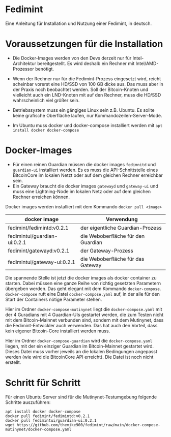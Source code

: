 # Fedimint
Eine Anleitung für Installation und Nutzung einer Fedimint, in deutsch.
# Voraussetzungen für die Installation
- Die Docker-Images werden von den Devs derzeit nur für Intel-Architektur bereitgestellt. Es wird deshalb ein Rechner mit Intel/AMD-Prozessor benötigt. 
- Wenn der Rechner nur für die Fedimint-Prozess eingesetzt wird, reicht scheinbar vorerst eine HD/SSD von 100 GB dicke aus. Das muss aber in der Praxis noch beobachtet werden. Soll der Bitcoin-Knoten und vielleicht auch ein LND-Knoten mit auf den Rechner, muss die HD/SSD wahrscheinlich viel größer sein.
- Betriebssystem muss ein gängiges Linux sein z.B. Ubuntu. Es sollte keine grafische Oberfläche laufen, nur Kommandozeilen-Server-Mode.

- Im Ubuntu muss docker und docker-compose installiert werden mit `apt install docker docker-compose`
# Docker-Images
- Für einen reinen Guardian müssen die docker images `fedimnitd` und `guardian-ui` installiert werden. Es es muss die API-Schnittstelle eines BitcoinCore im lokalen Netzt oder auf dem gleichen Rechner erreichbar sein.
- Ein Gateway braucht die docker images `gatewayd` und `gateway-ui` und muss eine Lightning-Node im lokalen Netz oder auf dem gleichen Rechner erreichen können. 

Docker images werden installiert mit dem Kommando `docker pull <image>`

| docker image | Verwendung |
|--|--|
| fedimint/fedimintd:v0.2.1 | der eigentliche Guardian-Prozess |
| fedimintui/guardian-ui:0.2.1 | die Weboberfläche für den Guardian|
| fedimint/gatewayd:v0.2.1 |  der Gateway-Prozess |
| fedimintui/gateway-ui:0.2.1 | die Weboberfläche für das Gateway |

Die spannende Stelle ist jetzt die docker images als docker container zu starten. Dabei müssen eine ganze Reihe von richtig gesetzten Parametern übergeben werden. Das geht elegant mit dem Kommando `docker-compose`.
`docker-compose` ruft eine Datei `docker-compose.yaml` auf, in der alle für den Start der Containers nötige Parameter stehen.

Hier im Ordner `docker-compose-mutinynet` liegt die `docker-compose.yaml` mit der 4 Guradians mit 4 Guardian-UIs gestartet werden, die zum Testen nicht mit dem Bitcoin-Mainnet verbunden sind, sondern mit dem Mutinynet, dass die Fedimint-Entwickler auch verwenden. Das hat auch den Vorteil, dass kein eigener Bitcoin-Core installiert werden muss.

Hier im Ordner `docker-compose-guardian` wird die `docker-compose.yaml` liegen, mit der ein einziger Guardian im Bitcoin-Mainnet gestartet wird. Dieses Datei muss vorher jeweils an die lokalen Bedingungen angepasst werden (wie wird die BitcoinCore API erreicht). Die Datei ist noch nicht erstellt.

# Schritt für Schritt
Für einen Ubuntu Server sind für die Mutinynet-Testumgebung folgende Schritte auszuführen:

    apt install docker docker-compose
    docker pull fedimint/fedimintd:v0.2.1
    docker pull fedimintui/guardian-ui:0.2.1 
    wget https://github.com/themike900/fedimint/raw/main/docker-compose-mutinynet/docker-compose.yaml







<!--stackedit_data:
eyJoaXN0b3J5IjpbLTIwNTY5ODUwMTEsNjI0MTM0NTk0LDc1Nj
I1NzE0NiwyMzE2MTE2NzksLTExNDA1OTk3NzAsLTQ0ODM5NzI2
LDE4NTQ0MTc4ODRdfQ==
-->